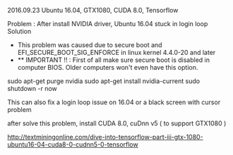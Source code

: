 2016.09.23 Ubuntu 16.04, GTX1080, CUDA 8.0, Tensorflow

Problem : After install NVIDIA driver, Ubuntu 16.04 stuck in login loop 
Solution
- This problem was caused due to secure boot and EFI_SECURE_BOOT_SIG_ENFORCE in linux kernel 4.4.0-20 and later
- ** IMPORTANT !! : First of all make sure secure boot is disabled in computer BIOS. Older computers won't even have this option.

sudo apt-get purge nvidia
sudo apt-get install nvidia-current
sudo shutdown -r now

This can also fix a login loop issue on 16.04 or a black screen with cursor problem

after solve this problem, install CUDA 8.0, cuDnn v5 ( to support GTX1080 )


http://textminingonline.com/dive-into-tensorflow-part-iii-gtx-1080-ubuntu16-04-cuda8-0-cudnn5-0-tensorflow
